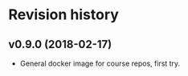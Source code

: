 Revision history
====================

v0.9.0 (2018-02-17)
--------------------

* General docker image for course repos, first try.
